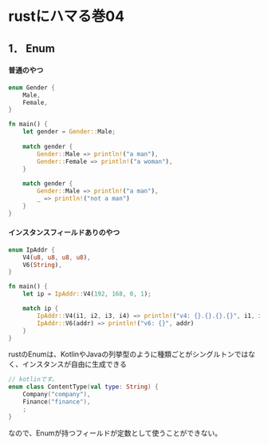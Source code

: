 # rustにハマる巻04

## 1． Enum

#### 普通のやつ
  
```rust
enum Gender {
    Male,
    Female,
}

fn main() {
    let gender = Gender::Male;
    
    match gender {
        Gender::Male => println!("a man"),
        Gender::Female => println!("a woman"),
    }
    
    match gender {
        Gender::Male => println!("a man"),
        _ => println!("not a man")
    }
}
```

#### インスタンスフィールドありのやつ

```rust
enum IpAddr {
    V4(u8, u8, u8, u8),
    V6(String),
}

fn main() {
    let ip = IpAddr::V4(192, 168, 0, 1);

    match ip {
        IpAddr::V4(i1, i2, i3, i4) => println!("v4: {}.{}.{}.{}", i1, i2, i3, i4),
        IpAddr::V6(addr) => println!("v6: {}", addr)
    }
}
```

rustのEnumは、KotlinやJavaの列挙型のように種類ごとがシングルトンではなく、インスタンスが自由に生成できる

```kotlin
// kotlinです。
enum class ContentType(val type: String) {
    Company("company"),
    Finance("finance"),
    ;
}
```

なので、Enumが持つフィールドが定数として使うことができない。
